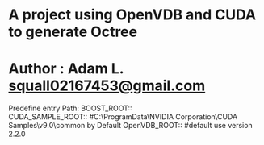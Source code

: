 # A project using OpenVDB and CUDA to generate Octree
# Author : Adam L. squall02167453@gmail.com

Predefine entry Path:
BOOST_ROOT::	
CUDA_SAMPLE_ROOT:: #C:\ProgramData\NVIDIA Corporation\CUDA Samples\v9.0\common by Default
OpenVDB_ROOT::	#default use version 2.2.0

